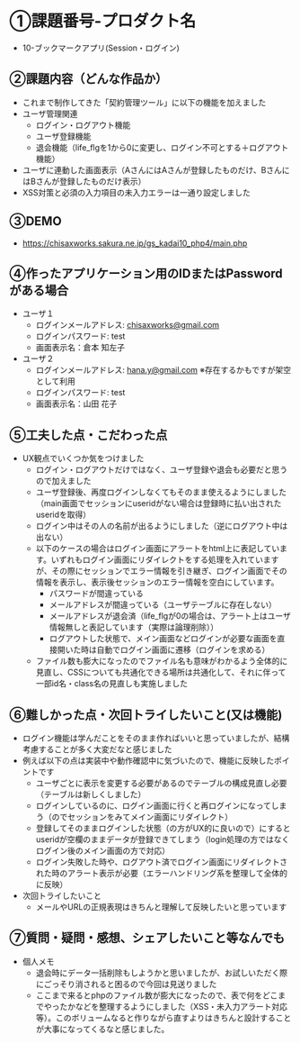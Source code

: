# ①課題番号-プロダクト名
- 10-ブックマークアプリ(Session・ログイン)

## ②課題内容（どんな作品か）
- これまで制作してきた「契約管理ツール」に以下の機能を加えました
- ユーザ管理関連
  - ログイン・ログアウト機能
  - ユーザ登録機能
  - 退会機能（life_flgを1から0に変更し、ログイン不可とする＋ログアウト機能）
- ユーザに連動した画面表示（AさんにはAさんが登録したものだけ、BさんにはBさんが登録したものだけ表示）
- XSS対策と必須の入力項目の未入力エラーは一通り設定しました

## ③DEMO
- https://chisaxworks.sakura.ne.jp/gs_kadai10_php4/main.php

## ④作ったアプリケーション用のIDまたはPasswordがある場合
- ユーザ１
  - ログインメールアドレス: chisaxworks@gmail.com
  - ログインパスワード: test
  - 画面表示名：倉本 知左子
- ユーザ２
  - ログインメールアドレス: hana.y@gmail.com ※存在するかもですが架空として利用
  - ログインパスワード: test
  - 画面表示名：山田 花子

## ⑤工夫した点・こだわった点
- UX観点でいくつか気をつけました
  - ログイン・ログアウトだけではなく、ユーザ登録や退会も必要だと思うので加えました
  - ユーザ登録後、再度ログインしなくてもそのまま使えるようにしました（main画面でセッションにuseridがない場合は登録時に払い出されたuseridを取得）
  - ログイン中はその人の名前が出るようにしました（逆にログアウト中は出ない）
  - 以下のケースの場合はログイン画面にアラートをhtml上に表記しています。いずれもログイン画面にリダイレクトをする処理を入れていますが、その際にセッションでエラー情報を引き継ぎ、ログイン画面でその情報を表示し、表示後セッションのエラー情報を空白にしています。
    - パスワードが間違っている
    - メールアドレスが間違っている（ユーザテーブルに存在しない）
    - メールアドレスが退会済（life_flgが0の場合は、アラート上はユーザ情報無しと表記しています（実際は論理削除））
    - ログアウトした状態で、メイン画面などログインが必要な画面を直接開いた時は自動でログイン画面に遷移（ログインを求める）
  - ファイル数も膨大になったのでファイル名も意味がわかるよう全体的に見直し、CSSについても共通化できる場所は共通化して、それに伴って一部id名・class名の見直しも実施しました

## ⑥難しかった点・次回トライしたいこと(又は機能)
- ログイン機能は学んだことをそのまま作ればいいと思っていましたが、結構考慮することが多く大変だなと感じました
- 例えば以下の点は実装中や動作確認中に気づいたので、機能に反映したポイントです
  - ユーザごとに表示を変更する必要があるのでテーブルの構成見直し必要（テーブルは新しくしました）
  - ログインしているのに、ログイン画面に行くと再ログインになってしまう（のでセッションをみてメイン画面にリダイレクト）
  - 登録してそのままログインした状態（の方がUX的に良いので）にするとuseridが空欄のままデータが登録できてしまう（login処理の方ではなくログイン後のメイン画面の方で対応）
  - ログイン失敗した時や、ログアウト済でログイン画面にリダイレクトされた時のアラート表示が必要（エラーハンドリング系を整理して全体的に反映）
- 次回トライしたいこと
  - メールやURLの正規表現はきちんと理解して反映したいと思っています

## ⑦質問・疑問・感想、シェアしたいこと等なんでも
- 個人メモ
  - 退会時にデータ一括削除もしようかと思いましたが、お試しいただく際にごっそり消されると困るので今回は見送りました
  - ここまで来るとphpのファイル数が膨大になったので、表で何をどこまでやったかなどを整理するようにしました（XSS・未入力アラート対応等）。このボリュームなると作りながら直すよりはきちんと設計することが大事になってくるなと感じました。
